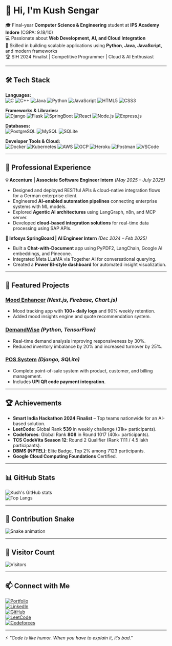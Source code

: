 # 👋 Hi, I'm Kush Sengar  

🎓 Final-year **Computer Science & Engineering** student at **IPS Academy Indore** (CGPA: 9.18/10)  
💻 Passionate about **Web Development, AI, and Cloud Integration**  
🚀 Skilled in building scalable applications using **Python**, **Java**, **JavaScript**, and modern frameworks  
🏆 SIH 2024 Finalist | Competitive Programmer | Cloud & AI Enthusiast  

---

## 🛠 Tech Stack

**Languages:**  
![C](https://img.shields.io/badge/C-00599C?style=for-the-badge&logo=c&logoColor=white)
![C++](https://img.shields.io/badge/C++-00599C?style=for-the-badge&logo=cplusplus&logoColor=white)
![Java](https://img.shields.io/badge/Java-007396?style=for-the-badge&logo=java&logoColor=white)
![Python](https://img.shields.io/badge/Python-3776AB?style=for-the-badge&logo=python&logoColor=white)
![JavaScript](https://img.shields.io/badge/JavaScript-F7E01D?style=for-the-badge&logo=javascript&logoColor=black)
![HTML5](https://img.shields.io/badge/HTML5-E34F26?style=for-the-badge&logo=html5&logoColor=white)
![CSS3](https://img.shields.io/badge/CSS3-1572B6?style=for-the-badge&logo=css3&logoColor=white)

**Frameworks & Libraries:**  
![Django](https://img.shields.io/badge/Django-092E20?style=for-the-badge&logo=django&logoColor=white)
![Flask](https://img.shields.io/badge/Flask-000000?style=for-the-badge&logo=flask&logoColor=white)
![SpringBoot](https://img.shields.io/badge/SpringBoot-6DB33F?style=for-the-badge&logo=springboot&logoColor=white)
![React](https://img.shields.io/badge/React-20232A?style=for-the-badge&logo=react&logoColor=61DAFB)
![Node.js](https://img.shields.io/badge/Node.js-339933?style=for-the-badge&logo=nodedotjs&logoColor=white)
![Express.js](https://img.shields.io/badge/Express.js-000000?style=for-the-badge&logo=express&logoColor=white)

**Databases:**  
![PostgreSQL](https://img.shields.io/badge/PostgreSQL-316192?style=for-the-badge&logo=postgresql&logoColor=white)
![MySQL](https://img.shields.io/badge/MySQL-005C84?style=for-the-badge&logo=mysql&logoColor=white)
![SQLite](https://img.shields.io/badge/SQLite-07405E?style=for-the-badge&logo=sqlite&logoColor=white)

**Developer Tools & Cloud:**  
![Docker](https://img.shields.io/badge/Docker-2496ED?style=for-the-badge&logo=docker&logoColor=white)
![Kubernetes](https://img.shields.io/badge/Kubernetes-326CE5?style=for-the-badge&logo=kubernetes&logoColor=white)
![AWS](https://img.shields.io/badge/AWS-232F3E?style=for-the-badge&logo=amazon-aws&logoColor=white)
![GCP](https://img.shields.io/badge/Google%20Cloud-4285F4?style=for-the-badge&logo=googlecloud&logoColor=white)
![Heroku](https://img.shields.io/badge/Heroku-430098?style=for-the-badge&logo=heroku&logoColor=white)
![Postman](https://img.shields.io/badge/Postman-FF6C37?style=for-the-badge&logo=postman&logoColor=white)
![VSCode](https://img.shields.io/badge/VS%20Code-0078D4?style=for-the-badge&logo=visualstudiocode&logoColor=white)

---

## 💼 Professional Experience

**💡 Accenture | Associate Software Engineer Intern** *(May 2025 – July 2025)*  
- Designed and deployed RESTful APIs & cloud-native integration flows for a German enterprise client.  
- Engineered **AI-enabled automation pipelines** connecting enterprise systems with ML models.  
- Explored **Agentic AI architectures** using LangGraph, n8n, and MCP server.  
- Developed **cloud-based integration solutions** for real-time data processing using SAP APIs.

**🤖 Infosys SpringBoard | AI Engineer Intern** *(Dec 2024 – Feb 2025)*  
- Built a **Chat-with-Document** app using PyPDF2, LangChain, Google AI embeddings, and Pinecone.  
- Integrated Meta LLaMA via Together AI for conversational querying.  
- Created a **Power BI-style dashboard** for automated insight visualization.

---

## 🚀 Featured Projects

### [Mood Enhancer](https://github.com/kushsengar/Doom-Enhancer) *(Next.js, Firebase, Chart.js)*  
- Mood tracking app with **100+ daily logs** and 90% weekly retention.  
- Added mood insights engine and quote recommendation system.

### [DemandWise](https://github.com/kushsengar/jubilant-octo-engine) *(Python, TensorFlow)*  
- Real-time demand analysis improving responsiveness by 30%.  
- Reduced inventory imbalance by 20% and increased turnover by 25%.

### [POS System](https://github.com/kushsengar/Askwell) *(Django, SQLite)*  
- Complete point-of-sale system with product, customer, and billing management.  
- Includes **UPI QR code payment integration**.

---

## 🏆 Achievements
- **Smart India Hackathon 2024 Finalist** – Top teams nationwide for an AI-based solution.  
- **LeetCode**: Global Rank **539** in weekly challenge (31k+ participants).  
- **Codeforces**: Global Rank **808** in Round 1017 (40k+ participants).  
- **TCS CodeVita Season 12**: Round 2 Qualifier (Rank 1111 / 4.5 lakh participants).  
- **DBMS (NPTEL)**: Elite Badge, Top 2% among 7123 participants.  
- **Google Cloud Computing Foundations** Certified.

---

## 📊 GitHub Stats

![Kush's GitHub stats](https://github-readme-stats.vercel.app/api?username=kushsengar&show_icons=true&theme=tokyonight)  
![Top Langs](https://github-readme-stats.vercel.app/api/top-langs/?username=kushsengar&layout=compact&theme=tokyonight)

---

## 🐍 Contribution Snake

![Snake animation](https://raw.githubusercontent.com/kushsengar/kushsengar/output/github-contribution-grid-snake.svg)

---

## 👀 Visitor Count

![Visitors](https://visitor-badge.laobi.icu/badge?page_id=kushsengar)

---

## 📫 Connect with Me

[![Portfolio](https://img.shields.io/badge/Portfolio-000?style=for-the-badge&logo=About.me&logoColor=white)](https://kushsengar.github.io/My-Portfolio/)  
[![LinkedIn](https://img.shields.io/badge/LinkedIn-0A66C2?style=for-the-badge&logo=linkedin&logoColor=white)](https://www.linkedin.com/in/kushsengar/)  
[![GitHub](https://img.shields.io/badge/GitHub-181717?style=for-the-badge&logo=github&logoColor=white)](https://github.com/kushsengar)  
[![LeetCode](https://img.shields.io/badge/LeetCode-FFA116?style=for-the-badge&logo=LeetCode&logoColor=black)](https://leetcode.com/u/kushsengar/)  
[![Codeforces](https://img.shields.io/badge/Codeforces-1F8ACB?style=for-the-badge&logo=codeforces&logoColor=white)](https://codeforces.com/profile/kushsengar)  

---

⚡ *"Code is like humor. When you have to explain it, it’s bad."*  
